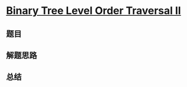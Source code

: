 # [Binary Tree Level Order Traversal II](https://leetcode.com/problems/binary-tree-level-order-traversal-ii/)

## 题目


## 解题思路


## 总结


